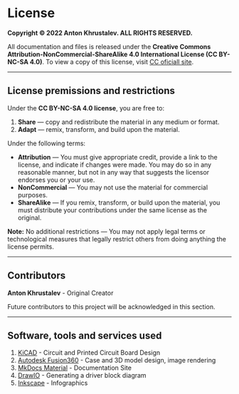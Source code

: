 # License

**Copyright © 2022 Anton Khrustalev. ALL RIGHTS RESERVED.**

All documentation and files is released under the **Creative Commons Attribution-NonCommercial-ShareAlike 4.0 International License (CC BY-NC-SA 4.0)**. To view a copy of this license, visit [CC oficiall site](https://creativecommons.org/licenses/by-nc-sa/4.0/).

------

## License premissions and restrictions

Under the **CC BY-NC-SA 4.0 license**, you are free to:

1. **Share** — copy and redistribute the material in any medium or format.
2. **Adapt** — remix, transform, and build upon the material.

Under the following terms:

- **Attribution** — You must give appropriate credit, provide a link to the license, and indicate if changes were made. You may do so in any reasonable manner, but not in any way that suggests the licensor endorses you or your use.
- **NonCommercial** — You may not use the material for commercial purposes.
- **ShareAlike** — If you remix, transform, or build upon the material, you must distribute your contributions under the same license as the original.

**Note:** No additional restrictions — You may not apply legal terms or technological measures that legally restrict others from doing anything the license permits.

------

## Contributors

**Anton Khrustalev** - Original Creator

Future contributors to this project will be acknowledged in this section.

------

## Software, tools and services used

1. [KiCAD](https://www.kicad.org/) - Circuit and Printed Circuit Board Design
2. [Autodesk Fusion360](https://www.autodesk.com/products/fusion-360/) - Case and 3D model design, image rendering
3. [MkDocs Material](https://squidfunk.github.io/mkdocs-material/) - Documentation Site
4. [DrawIO](https://www.diagrams.net/) - Generating a driver block diagram
5. [Inkscape](https://inkscape.org/) - Infographics
